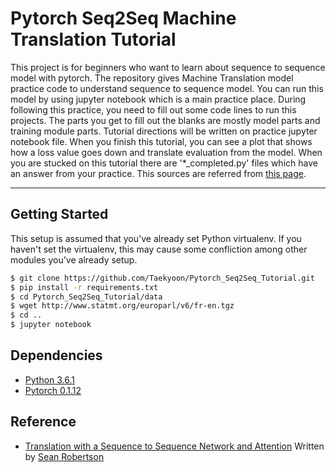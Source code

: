 # Pytorch Seq2Seq Machine Translation Tutorial
This project is for beginners who want to learn about sequence to sequence model with pytorch. The repository gives Machine Translation model practice code to understand sequence to sequence model. You can run this model by using jupyter notebook which is a main practice place. During following this practice, you need to fill out some code lines to run this projects. The parts you get to fill out the blanks are mostly model parts and training module parts. Tutorial directions will be written on  practice jupyter notebook file. When you finish this tutorial, you can see a plot that shows how a loss value goes down and translate evaluation from the model. When you are stucked on this tutorial there are '*_completed.py' files which have an answer from your practice. This sources are referred from [this page](http://pytorch.org/tutorials/intermediate/seq2seq_translation_tutorial.html).

------------------------------------------------------------------------------------------------------------
## Getting Started 
This setup is assumed that you've already set Python virtualenv. If you haven't set the virtualenv, this may cause some confliction among other modules you've already setup.

```bash
$ git clone https://github.com/Taekyoon/Pytorch_Seq2Seq_Tutorial.git
$ pip install -r requirements.txt
$ cd Pytorch_Seq2Seq_Tutorial/data
$ wget http://www.statmt.org/europarl/v6/fr-en.tgz
$ cd ..
$ jupyter notebook
```

## Dependencies
* [Python 3.6.1](https://www.continuum.io/downloads)
* [Pytorch 0.1.12](http://pytorch.org/)

## Reference
* [Translation with a Sequence to Sequence Network and Attention](http://pytorch.org/tutorials/intermediate/seq2seq_translation_tutorial.html) Written by [Sean Robertson](https://github.com/spro/practical-pytorch)
